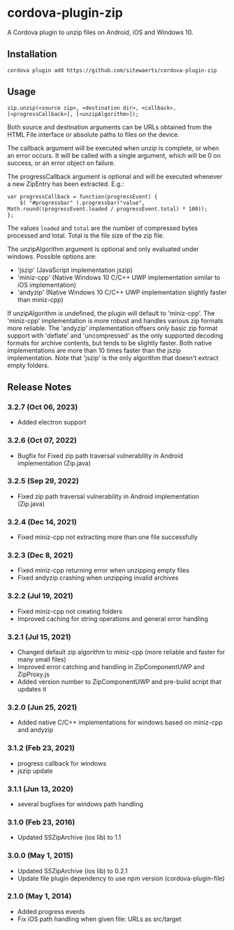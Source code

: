 # cordova-plugin-zip

A Cordova plugin to unzip files on Android, iOS and Windows 10.

## Installation

    cordova plugin add https://github.com/sitewaerts/cordova-plugin-zip

## Usage

    zip.unzip(<source zip>, <destination dir>, <callback>, [<progressCallback>], [<unzipAlgorithm>]);

Both source and destination arguments can be URLs obtained from the HTML File
interface or absolute paths to files on the device.

The callback argument will be executed when unzip is complete, or when an
error occurs. It will be called with a single argument, which will be 0 on
success, or an error object on failure.

The progressCallback argument is optional and will be executed whenever a new ZipEntry
has been extracted. E.g.:

    var progressCallback = function(progressEvent) {
        $( "#progressbar" ).progressbar("value", Math.round((progressEvent.loaded / progressEvent.total) * 100));
    };

The values `loaded` and `total` are the number of compressed bytes processed and total. Total is the
file size of the zip file.

The unzipAlgorithm argument is optional and only evaluated under windows.
Possible options are:
* 'jszip' (JavaScript implementation jszip)
* 'miniz-cpp' (Native Windows 10 C/C++ UWP implementation similar to iOS implementation)
* 'andyzip' (Native Windows 10 C/C++ UWP implementation slightly faster than miniz-cpp)

If unzipAlgorithm is undefined, the plugin will default to 'miniz-cpp'.
The 'miniz-cpp' implementation is more robust and handles various zip formats more reliable.
The 'andyzip' implementation offsers only basic zip format support with 'deflate' and 'uncompressed'
as the only supported decoding formats for archive contents, but tends to be slightly faster.
Both native implementations are more than 10 times faster than the jszip implementation.
Note that 'jszip' is the only algorithm that doesn't extract empty folders.


## Release Notes

### 3.2.7 (Oct 06, 2023)
* Added electron support

### 3.2.6 (Oct 07, 2022)
* Bugfix for Fixed zip path traversal vulnerability in Android implementation (Zip.java)

### 3.2.5 (Sep 29, 2022)
* Fixed zip path traversal vulnerability in Android implementation (Zip.java)

### 3.2.4 (Dec 14, 2021)
* Fixed miniz-cpp not extracting more than one file successfully

### 3.2.3 (Dec 8, 2021)
* Fixed miniz-cpp returning error when unzipping empty files
* Fixed andyzip crashing when unzipping invalid archives

### 3.2.2 (Jul 19, 2021)
* Fixed miniz-cpp not creating folders
* Improved caching for string operations and general error handling

### 3.2.1 (Jul 15, 2021)
* Changed default zip algorithm to miniz-cpp (more reliable and faster for many small files)
* Improved error catching and handling in ZipComponentUWP and ZipProxy.js
* Added version number to ZipComponentUWP and pre-build script that updates it

### 3.2.0 (Jun 25, 2021)
* Added native C/C++ implementations for windows based on miniz-cpp and andyzip

### 3.1.2 (Feb 23, 2021)
* progress callback for windows
* jszip update

### 3.1.1 (Jun 13, 2020)
* several bugfixes for windows path handling

### 3.1.0 (Feb 23, 2016)
* Updated SSZipArchive (ios lib) to 1.1

### 3.0.0 (May 1, 2015)
* Updated SSZipArchive (ios lib) to 0.2.1
* Update file plugin dependency to use npm version (cordova-plugin-file)

### 2.1.0 (May 1, 2014)
* Added progress events
* Fix iOS path handling when given file: URLs as src/target
